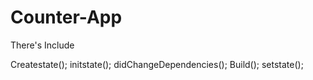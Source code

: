 # Counter-App

There's Include

Createstate();
initstate();
didChangeDependencies();
Build();
setstate();
